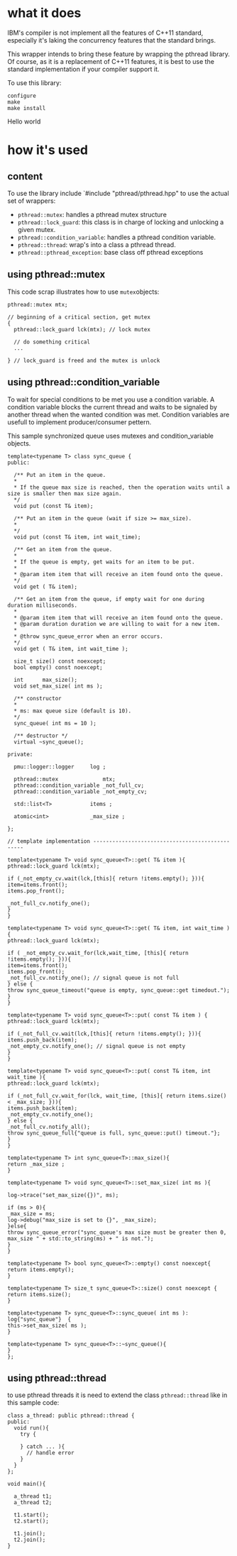 # what it does

IBM's compiler is not implement all the features of C++11 standard, especially it's laking the concurrency features that the standard brings.

This wrapper intends to bring these feature by wrapping the pthread library.  Of course, as it is a replacement of C++11 features, it is best to use the standard implementation if your compiler support it.

To use this library:
```
configure
make
make install
```

Hello world
# how it's used

## content

To use the library include `#include "pthread/pthread.hpp" to use the actual set of wrappers:
- `pthread::mutex`: handles a pthread mutex structure
- `pthread::lock_guard`: this class is in charge of locking and unlocking a given mutex.
- `pthread::condition_variable`: handles a pthread condition variable.
- `pthread::thread`: wrap's into a class a pthread thread.
- `pthread::pthread_exception`: base class off pthread exceptions

## using pthread::mutex

This code scrap illustrates how to use `mutex`objects:
```
pthread::mutex mtx;

// beginning of a critical section, get mutex
{
  pthread::lock_guard lck(mtx); // lock mutex

  // do something critical
  ...

} // lock_guard is freed and the mutex is unlock

```

## using pthread::condition_variable

To wait for special conditions to be met you use a condition variable. A condition variable blocks the current thread and waits to be signaled by another thread when the wanted condition was met. Condition variables are usefull to implement producer/consumer pettern. 

This sample synchronized queue uses mutexes and condition_variable objects. 

```
template<typename T> class sync_queue {
public:

  /** Put an item in the queue.
  *
  * If the queue max size is reached, then the operation waits until a size is smaller then max size again.
  */
  void put (const T& item);

  /** Put an item in the queue (wait if size >= max_size).
  *
  */
  void put (const T& item, int wait_time);

  /** Get an item from the queue.
  *
  * If the queue is empty, get waits for an item to be put.
  *
  * @param item item that will receive an item found onto the queue.
  */
  void get ( T& item);

  /** Get an item from the queue, if empty wait for one during duration milliseconds.
  *
  * @param item item that will receive an item found onto the queue.
  * @param duration duration we are willing to wait for a new item.
  *
  * @throw sync_queue_error when an error occurs.
  */
  void get ( T& item, int wait_time );

  size_t size() const noexcept;
  bool empty() const noexcept;

  int      max_size();
  void set_max_size( int ms );

  /** constructor
  *
  * ms: max queue size (default is 10).
  */
  sync_queue( int ms = 10 );

  /** destructor */
  virtual ~sync_queue();

private:

  pmu::logger::logger     log ;

  pthread::mutex              mtx;
  pthread::condition_variable _not_full_cv;
  pthread::condition_variable _not_empty_cv;

  std::list<T>            items ;

  atomic<int>             _max_size ;

};

// template implementation ------------------------------------------------

template<typename T> void sync_queue<T>::get( T& item ){
pthread::lock_guard lck(mtx);

if (_not_empty_cv.wait(lck,[this]{ return !items.empty(); })){
item=items.front();
items.pop_front();

_not_full_cv.notify_one();
}
}

template<typename T> void sync_queue<T>::get( T& item, int wait_time ){
pthread::lock_guard lck(mtx);

if ( _not_empty_cv.wait_for(lck,wait_time, [this]{ return !items.empty(); })){
item=items.front();
items.pop_front();
_not_full_cv.notify_one(); // signal queue is not full
} else {
throw sync_queue_timeout("queue is empty, sync_queue::get timedout.");
}
}

template<typename T> void sync_queue<T>::put( const T& item ) {
pthread::lock_guard lck(mtx);

if (_not_full_cv.wait(lck,[this]{ return !items.empty(); })){
items.push_back(item);
_not_empty_cv.notify_one(); // signal queue is not empty
}
}

template<typename T> void sync_queue<T>::put( const T& item, int wait_time ){
pthread::lock_guard lck(mtx);

if (_not_full_cv.wait_for(lck, wait_time, [this]{ return items.size() < _max_size; })){
items.push_back(item);
_not_empty_cv.notify_one();
} else {
_not_full_cv.notify_all();
throw sync_queue_full{"queue is full, sync_queue::put() timeout."};
}
}

template<typename T> int sync_queue<T>::max_size(){
return _max_size ;
}

template<typename T> void sync_queue<T>::set_max_size( int ms ){

log->trace("set_max_size({})", ms);

if (ms > 0){
_max_size = ms;
log->debug("max_size is set to {}", _max_size);
}else{
throw sync_queue_error("sync_queue's max size must be greater then 0, max_size " + std::to_string(ms) + " is not.");
}
}

template<typename T> bool sync_queue<T>::empty() const noexcept{
return items.empty();
}

template<typename T> size_t sync_queue<T>::size() const noexcept {
return items.size();
}

template<typename T> sync_queue<T>::sync_queue( int ms ): log{"sync_queue"}  {
this->set_max_size( ms );
}

template<typename T> sync_queue<T>::~sync_queue(){
}
};
```

## using pthread::thread

to use pthread threads it is need to extend the class `pthread::thread` like in this sample code:
```
class a_thread: public pthread::thread {
public:
  void run(){
    try {
   
    } catch ... ){
      // handle error
    }
  }
};

void main(){

  a_thread t1;
  a_thread t2;
  
  t1.start();
  t2.start();
  
  t1.join();
  t2.join();
}
```
